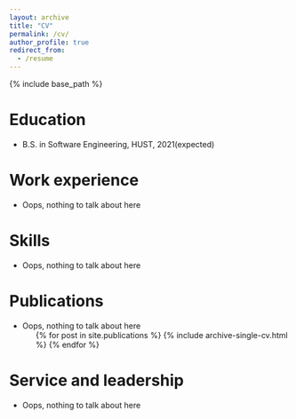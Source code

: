 ```yaml
---
layout: archive
title: "CV"
permalink: /cv/
author_profile: true
redirect_from:
  - /resume
---
```


{% include base_path %}

Education
======
* B.S. in Software Engineering, HUST, 2021(expected)

Work experience
======
* Oops, nothing to talk about here
  
Skills
======
* Oops, nothing to talk about here

Publications
======
* Oops, nothing to talk about here
  <ul>{% for post in site.publications %}
    {% include archive-single-cv.html %}
  {% endfor %}</ul>
  
Service and leadership
======
* Oops, nothing to talk about here
